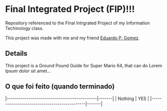 # Final Integrated Project (FIP)!!!
Repository referenced to the Final Intrgrated Project of my Information Techinology class.

This project was made with me and my friend [Eduardo P. Gomez](https://github.com/EduApps-CDG).

## Details
<!--só um exemplo, apagar quando for decidido o tema do projeto-->
This project is a Ground Pound Guide for Super Mario 64, that can do Lorem Ipsum dolor sit amet...

## O que foi feito (quando terminado)
|---------------------------------------------|-------|
| Nothing                                     |  YES  |
|---------------------------------------------|-------|
